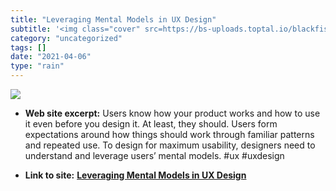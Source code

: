 ```yaml
---
title: "Leveraging Mental Models in UX Design"
subtitle: '<img class="cover" src=https://bs-uploads.toptal.io/blackfish-uploads/blog/post/seo/og_image_file/og...'
category: "uncategorized"
tags: []
date: "2021-04-06"
type: "rain"
---
```

<img class="cover" src=https://bs-uploads.toptal.io/blackfish-uploads/blog/post/seo/og_image_file/og_image/21352/mental-models-ux-design-2cfb238a448c3f2abc60c5fea204e30b.png>



* **Web site excerpt:** Users know how your product works and how to use it even before you design it. At least, they should. Users form expectations around how things should work through familiar patterns and repeated use. To design for maximum usability, designers need to understand and leverage users’ mental models. #ux #uxdesign

* **Link to site:** **[Leveraging Mental Models in UX Design](https://www.toptal.com/designers/user-experience/mental-models-ux-design?_hsenc=p2ANqtz-8U0R46DkXQh0_Jp7PdJbCJriKhzMnz9eX2Q_YueiqlmnVXdGw5btCORg5a9Pcg6N4lje2b6hAnuEE2wBbYcFloR0m-ew&_hsmi=62917192)**